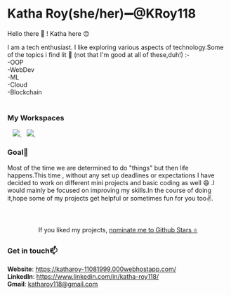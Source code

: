 # Katha Roy(she/her):heavy_minus_sign:@KRoy118

Hello there 👋 ! Katha here :blush:

I am a tech enthusiast. I like exploring various aspects of technology.Some of the topics i find lit 😬 (not that I'm good at all of these,duh!) :-</br>
-OOP</br>
-WebDev</br>
-ML</br>
-Cloud</br>
-Blockchain
</br></br> 
### My Workspaces
&nbsp;&nbsp;
<a href="https://www.hackerearth.com/@katha4">
    <img src="https://img.shields.io/badge/HackerEarth-%232C3454.svg?&style=for-the-badge&logo=HackerEarth&logoColor=Blue" />
  </a>&nbsp;&nbsp;
<a href="https://www.hackerrank.com/katharoy1181">
    <img src="https://img.shields.io/badge/-Hackerrank-2EC866?style=for-the-badge&logo=HackerRank&logoColor=white" />
  </a>&nbsp;&nbsp;


### Goal💪
Most of the time we are determined to do "things" but then life happens.This time , without any set up deadlines or expectations I have decided to work on different mini projects and basic coding as well :smile: .I would mainly be focused on improving my skills.In the course of doing it,hope some of my projects get helpful or sometimes fun for you too✌.</br></br></br>



<p align='center'>
  If you liked my projects, <a href='https://stars.github.com/nominate/'>nominate me to Github Stars ⭐</a>
</p>

### Get in touch:mailbox:

**Website**: https://katharoy-11081999.000webhostapp.com/  </br>
**LinkedIn**: https://www.linkedin.com/in/katha-roy118/ </br>
**Gmail**: katharoy118@gmail.com
 
<!--&nbsp;&nbsp;
<a href="https://www.linkedin.com/in/alexandresanlim/">
    <img src="https://img.shields.io/badge/linkedin-%230077B5.svg?&style=for-the-badge&logo=linkedin&logoColor=white" />
  </a>&nbsp;&nbsp; 
-->
 
  


